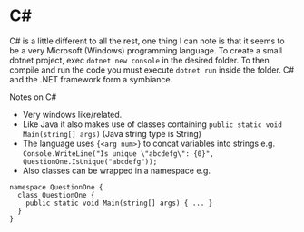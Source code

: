 # C#

C# is a little different to all the rest, one thing I can note is that it seems to be a very Microsoft (Windows) programming language. To create a small dotnet project, exec `dotnet new console` in the desired folder. To then compile and run the code you must execute `dotnet run` inside the folder. C# and the .NET framework form a symbiance.

Notes on C#
- Very windows like/related.
- Like Java it also makes use of classes containing `public static void Main(string[] args)` (Java string type is String)
- The language uses `{<arg num>}` to concat variables into strings e.g. 
`Console.WriteLine("Is unique \"abcdefg\": {0}", QuestionOne.IsUnique("abcdefg"));`
- Also classes can be wrapped in a namespace e.g.
```
namespace QuestionOne {
  class QuestionOne {
    public static void Main(string[] args) { ... }
  }
}
```